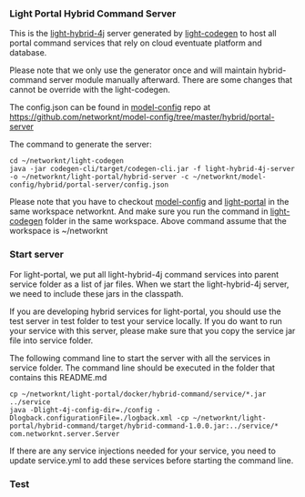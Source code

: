 ### Light Portal Hybrid Command Server

This is the [light-hybrid-4j](https://github.com/networknt/light-hybrid-4j) 
server generated by [light-codegen](https://github.com/networknt/light-codegen) 
to host all portal command services that rely on cloud eventuate platform and 
database.
 
Please note that we only use the generator once and will maintain hybrid-command
server module manually afterward. There are some changes that cannot be override
with the light-codegen. 
 
The config.json can be found in [model-config](https://github.com/networknt/model-config) 
repo at https://github.com/networknt/model-config/tree/master/hybrid/portal-server 


The command to generate the server:

```
cd ~/networknt/light-codegen
java -jar codegen-cli/target/codegen-cli.jar -f light-hybrid-4j-server -o ~/networknt/light-portal/hybrid-server -c ~/networknt/model-config/hybrid/portal-server/config.json
```

Please note that you have to checkout [model-config](https://github.com/networknt/model-config) 
and [light-portal](https://github.com/networknt/light-portal) in the same workspace
networknt. And make sure you run the command in [light-codegen](https://github.com/networknt/light-codegen)
folder in the same workspace. Above command assume that the workspace is ~/networknt


### Start server

For light-portal, we put all light-hybrid-4j command services into parent service folder 
as a list of jar files. When we start the light-hybrid-4j server, we need to include
these jars in the classpath. 

If you are developing hybrid services for light-portal, you should use the test server
in test folder to test your service locally. If you do want to run your service with
this server, please make sure that you copy the service jar file into service folder.

The following command line to start the server with all the services in service
folder. The command line should be executed in the folder that contains this README.md

```
cp ~/networknt/light-portal/docker/hybrid-command/service/*.jar ../service
java -Dlight-4j-config-dir=./config -Dlogback.configurationFile=./logback.xml -cp ~/networknt/light-portal/hybrid-command/target/hybrid-command-1.0.0.jar:../service/* com.networknt.server.Server
```

If there are any service injections needed for your service, you need to update service.yml
to add these services before starting the command line. 

### Test

